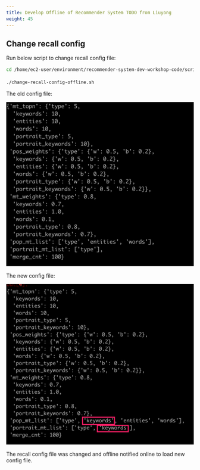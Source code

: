 ```yaml
---
title: Develop Offline of Recommender System TODO from Liuyong
weight: 45
---
```


## Change recall config 

Run below script to change recall config file:

```sh 
cd /home/ec2-user/environment/recommender-system-dev-workshop-code/scripts

./change-recall-config-offline.sh 

```

The old config file:

![recall config old](/images/recall-config-v1.png)


The new config file:

![recall config new](/images/recall-config-v2.png)

The recall config file was changed and offline notified online to load new config file.
